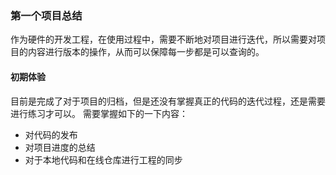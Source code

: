 ### 第一个项目总结
作为硬件的开发工程，在使用过程中，需要不断地对项目进行迭代，所以需要对项目的内容进行版本的操作，从而可以保障每一步都是可以查询的。
#### 初期体验
目前是完成了对于项目的归档，但是还没有掌握真正的代码的迭代过程，还是需要进行练习才可以。
需要掌握如下的一下内容：
* 对代码的发布
* 对项目进度的总结
* 对于本地代码和在线仓库进行工程的同步
